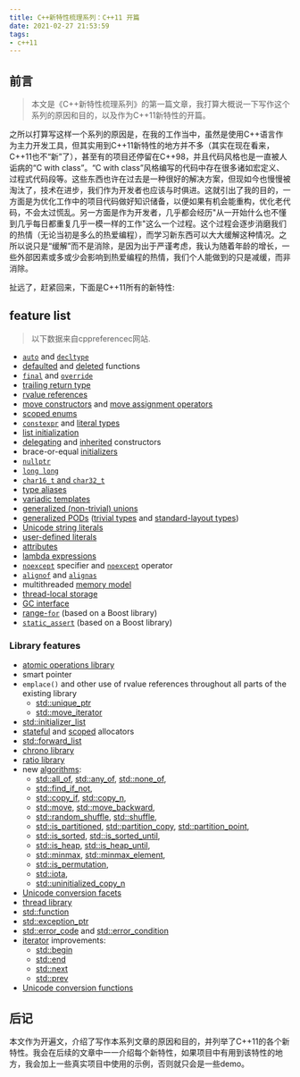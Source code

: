 ```yaml
---
title: C++新特性梳理系列：C++11 开篇
date: 2021-02-27 21:53:59
tags: 
- c++11
---
```


## 前言

> 本文是《C++新特性梳理系列》的第一篇文章，我打算大概说一下写作这个系列的原因和目的，以及作为C++11新特性的开篇。

之所以打算写这样一个系列的原因是，在我的工作当中，虽然是使用C++语言作为主力开发工具，但其实用到C++11新特性的地方并不多（其实在现在看来，C++11也不“新”了），甚至有的项目还停留在C++98，并且代码风格也是一直被人诟病的“C with class”。“C with class”风格编写的代码中存在很多诸如宏定义、过程式代码段等。这些东西也许在过去是一种很好的解决方案，但现如今也慢慢被淘汰了，技术在进步，我们作为开发者也应该与时俱进。这就引出了我的目的，一方面是为优化工作中的项目代码做好知识储备，以便如果有机会能重构，优化老代码，不会太过慌乱。另一方面是作为开发者，几乎都会经历"从一开始什么也不懂到几乎每日都重复几乎一模一样的工作"这么一个过程。这个过程会逐步消磨我们的热情（无论当初是多么的热爱编程），而学习新东西可以大大缓解这种情况。之所以说只是“缓解”而不是消除，是因为出于严谨考虑，我认为随着年龄的增长，一些外部因素或多或少会影响到热爱编程的热情，我们个人能做到的只是减缓，而非消除。

扯远了，赶紧回来，下面是C++11所有的新特性:

## feature list

> 以下数据来自cppreferencec网站.

- [`auto`](https://en.cppreference.com/w/cpp/language/auto) and [`decltype`](https://en.cppreference.com/w/cpp/language/decltype)
- [defaulted](https://en.cppreference.com/w/cpp/language/function#Function_definition) and [deleted](https://en.cppreference.com/w/cpp/language/function#Deleted_functions) functions
- [`final`](https://en.cppreference.com/w/cpp/language/final) and [`override`](https://en.cppreference.com/w/cpp/language/override)
- [trailing return type](https://en.cppreference.com/w/cpp/language/function#Function_declaration)
- [rvalue references](https://en.cppreference.com/w/cpp/language/reference)
- [move constructors](https://en.cppreference.com/w/cpp/language/move_constructor) and [move assignment operators](https://en.cppreference.com/w/cpp/language/move_assignment)
- [scoped enums](https://en.cppreference.com/w/cpp/language/enum)
- [`constexpr`](https://en.cppreference.com/w/cpp/language/constexpr) and [literal types](https://en.cppreference.com/w/cpp/named_req/LiteralType)
- [list initialization](https://en.cppreference.com/w/cpp/language/list_initialization)
- [delegating](https://en.cppreference.com/w/cpp/language/initializer_list#Delegating_constructor) and [inherited](https://en.cppreference.com/w/cpp/language/using_declaration) constructors
- brace-or-equal [initializers](https://en.cppreference.com/w/cpp/language/initialization)
- [`nullptr`](https://en.cppreference.com/w/cpp/language/nullptr)
- [`long long`](https://en.cppreference.com/w/cpp/language/types#Integer_types)
- [`char16_t` and `char32_t`](https://en.cppreference.com/w/cpp/language/types#Character_types)
- [type aliases](https://en.cppreference.com/w/cpp/language/type_alias)
- [variadic templates](https://en.cppreference.com/w/cpp/language/parameter_pack)
- [generalized (non-trivial) unions](https://en.cppreference.com/w/cpp/language/union)
- [generalized PODs](https://en.cppreference.com/w/cpp/named_req/PODType) ([trivial types](https://en.cppreference.com/w/cpp/named_req/TrivialType) and [standard-layout types](https://en.cppreference.com/w/cpp/named_req/StandardLayoutType))
- [Unicode string literals](https://en.cppreference.com/w/cpp/language/string_literal)
- [user-defined literals](https://en.cppreference.com/w/cpp/language/user_literal)
- [attributes](https://en.cppreference.com/w/cpp/language/attributes)
- [lambda expressions](https://en.cppreference.com/w/cpp/language/lambda)
- [`noexcept`](https://en.cppreference.com/w/cpp/language/noexcept_spec) specifier and [`noexcept`](https://en.cppreference.com/w/cpp/language/noexcept) operator
- [`alignof`](https://en.cppreference.com/w/cpp/language/alignof) and [`alignas`](https://en.cppreference.com/w/cpp/language/alignas)
- multithreaded [memory model](https://en.cppreference.com/w/cpp/language/memory_model)
- [thread-local storage](https://en.cppreference.com/w/cpp/language/storage_duration#Storage_duration)
- [GC interface](https://en.cppreference.com/w/cpp/memory#Garbage_collector_support)
- [range-`for`](https://en.cppreference.com/w/cpp/language/range-for) (based on a Boost library)
- [`static_assert`](https://en.cppreference.com/w/cpp/language/static_assert) (based on a Boost library)

### Library features

- [atomic operations library](https://en.cppreference.com/w/cpp/atomic)
- smart pointer
- `emplace()` and other use of rvalue references throughout all parts of the existing library
  - [std::unique_ptr](https://en.cppreference.com/w/cpp/memory/unique_ptr)
  - [std::move_iterator](https://en.cppreference.com/w/cpp/iterator/move_iterator)
- [std::initializer_list](https://en.cppreference.com/w/cpp/utility/initializer_list)
- [stateful](https://en.cppreference.com/w/cpp/named_req/Allocator#Stateful_and_stateless_allocators) and [scoped](https://en.cppreference.com/w/cpp/memory/scoped_allocator_adaptor) allocators
- [std::forward_list](https://en.cppreference.com/w/cpp/container/forward_list)
- [chrono library](https://en.cppreference.com/w/cpp/chrono)
- [ratio library](https://en.cppreference.com/w/cpp/numeric/ratio)
- new [algorithms](https://en.cppreference.com/w/cpp/algorithm):
  - [std::all_of](https://en.cppreference.com/w/cpp/algorithm/all_any_none_of), [std::any_of](https://en.cppreference.com/w/cpp/algorithm/all_any_none_of), [std::none_of](https://en.cppreference.com/w/cpp/algorithm/all_any_none_of),
  - [std::find_if_not](https://en.cppreference.com/w/cpp/algorithm/find),
  - [std::copy_if](https://en.cppreference.com/w/cpp/algorithm/copy), [std::copy_n](https://en.cppreference.com/w/cpp/algorithm/copy_n),
  - [std::move](https://en.cppreference.com/w/cpp/algorithm/move), [std::move_backward](https://en.cppreference.com/w/cpp/algorithm/move_backward),
  - [std::random_shuffle](https://en.cppreference.com/w/cpp/algorithm/random_shuffle), [std::shuffle](https://en.cppreference.com/w/cpp/algorithm/random_shuffle),
  - [std::is_partitioned](https://en.cppreference.com/w/cpp/algorithm/is_partitioned), [std::partition_copy](https://en.cppreference.com/w/cpp/algorithm/partition_copy), [std::partition_point](https://en.cppreference.com/w/cpp/algorithm/partition_point),
  - [std::is_sorted](https://en.cppreference.com/w/cpp/algorithm/is_sorted), [std::is_sorted_until](https://en.cppreference.com/w/cpp/algorithm/is_sorted_until),
  - [std::is_heap](https://en.cppreference.com/w/cpp/algorithm/is_heap), [std::is_heap_until](https://en.cppreference.com/w/cpp/algorithm/is_heap_until),
  - [std::minmax](https://en.cppreference.com/w/cpp/algorithm/minmax), [std::minmax_element](https://en.cppreference.com/w/cpp/algorithm/minmax_element),
  - [std::is_permutation](https://en.cppreference.com/w/cpp/algorithm/is_permutation),
  - [std::iota](https://en.cppreference.com/w/cpp/algorithm/iota),
  - [std::uninitialized_copy_n](https://en.cppreference.com/w/cpp/memory/uninitialized_copy_n)
- [Unicode conversion facets](https://en.cppreference.com/w/cpp/locale#Locale-independent_unicode_conversion_facets)
- [thread library](https://en.cppreference.com/w/cpp/thread)
- [std::function](https://en.cppreference.com/w/cpp/utility/functional/function)
- [std::exception_ptr](https://en.cppreference.com/w/cpp/error/exception_ptr)
- [std::error_code](https://en.cppreference.com/w/cpp/error/error_code) and [std::error_condition](https://en.cppreference.com/w/cpp/error/error_condition)
- [iterator](https://en.cppreference.com/w/cpp/iterator) improvements:
  - [std::begin](https://en.cppreference.com/w/cpp/iterator/begin)
  - [std::end](https://en.cppreference.com/w/cpp/iterator/end)
  - [std::next](https://en.cppreference.com/w/cpp/iterator/next)
  - [std::prev](https://en.cppreference.com/w/cpp/iterator/prev)
- [Unicode conversion functions](https://en.cppreference.com/w/cpp/string/multibyte)

## 后记

本文作为开遍文，介绍了写作本系列文章的原因和目的，并列举了C++11的各个新特性。我会在后续的文章中一一介绍每个新特性，如果项目中有用到该特性的地方，我会加上一些真实项目中使用的示例，否则就只会是一些demo。


